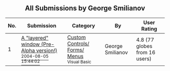 ﻿<div align="center">

## All Submissions by George Smilianov

</div>

No.  | Submission | Category | By   | User Rating
---- | ---------- | -------- | ---- | -----------
1 | [A "layered" window \(Pre\-Alpha version\!\)<br /><sup>2004-08-05 15:44:02</sup>](https://github.com/Planet-Source-Code/george-smilianov-a-layered-window-pre-alpha-version__1-55388) | [Custom Controls/ Forms/  Menus<br /><sup>Visual Basic</sup>](../ByCategory/custom-controls-forms-menus__1-4.md) | George Smilianov | 4.8 (77 globes from 16 users)
